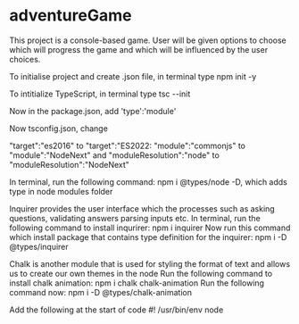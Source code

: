 # adventureGame
This project is a console-based game. User will be given options to choose which will progress the game and which will be influenced by the 
user choices.

To initialise project and create .json file, in terminal type npm init -y

To intitialize TypeScript, in terminal type tsc --init

Now in the package.json, add 'type':'module'

Now tsconfig.json, change

"target":"es2016" to "target":"ES2022: "module":"commonjs" to "module":"NodeNext" and "moduleResolution":"node" to "moduleResolution":"NodeNext"

In terminal, run the following command: npm i @types/node -D, which adds type in node modules folder

Inquirer provides the user interface which the processes such as asking questions, validating answers parsing inputs etc. In terminal, run the following command to install inqurirer: npm i inquirer Now run this command which install package that contains type definition for the inquirer: npm i -D @types/inquirer

Chalk is another module that is used for styling the format of text and allows us to create our own themes in the node Run the following command to install chalk animation: npm i chalk chalk-animation Run the following command now: npm i -D @types/chalk-animation

Add the following at the start of code #! /usr/bin/env node

